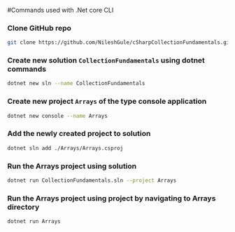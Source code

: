 #Commands used with .Net core CLI

### Clone GitHub repo
```bash
git clone https://github.com/NileshGule/cSharpCollectionFundamentals.git cSharpCollectionFundamentals
```

### Create new solution `CollectionFundamentals` using dotnet commands
```bash
dotnet new sln --name CollectionFundamentals
```

### Create new project __`Arrays`__ of the type console application
```bash
dotnet new console --name Arrays
```

### Add the newly created project to solution
```bash
dotnet sln add ./Arrays/Arrays.csproj
```

### Run the Arrays project using solution
```bash
dotnet run CollectionFundamentals.sln --project Arrays
```

### Run the Arrays project using project by navigating to __Arrays__ directory
```bash
dotnet run Arrays
```